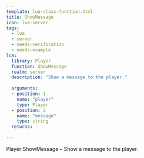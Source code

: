 ```yaml
---
template: lua-class-function.html
title: ShowMessage
icon: lua-server
tags:
  - lua
  - server
  - needs-verification
  - needs-example
lua:
  library: Player
  function: ShowMessage
  realm: server
  description: "Show a message to the player."
  
  arguments:
  - position: 1
    name: "player"
    type: Player
  - position: 2
    name: "message"
    type: string
  returns:
    
---
```


<div class="lua__search__keywords">
Player:ShowMessage &#x2013; Show a message to the player.
</div>

